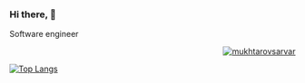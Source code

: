 ### Hi there, 👋
<p align="left">
  Software engineer
  
</p> 

<p align="right"> <a href="https://github.com/ryo-ma/github-profile-trophy"><img src="https://github-profile-trophy.vercel.app/?username=mukhtarovsarvar&row=2&column=4" alt="mukhtarovsarvar" /></a></p> 

 [![Top Langs](https://github-readme-stats.vercel.app/api/top-langs/?username=mukhtarovsarvar&theme=github_dark&show_icons=true)](https://github.com/mukhtarovsarvar/)



